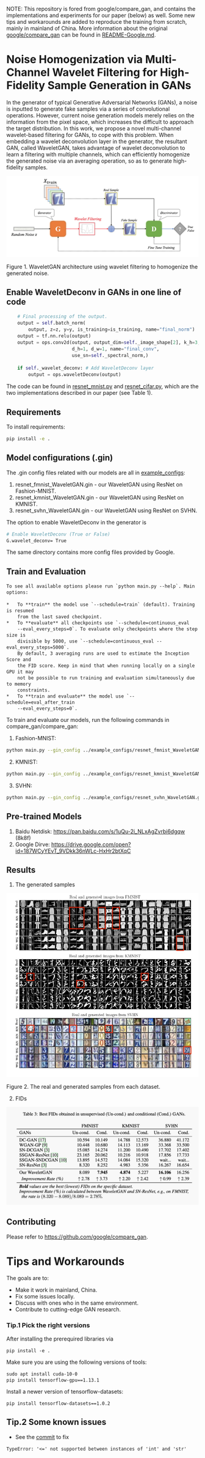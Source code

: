 NOTE: This repository is fored from google/compare_gan, and contains the implementations and experiments for our paper (below) as well. Some new tips and workarounds are added to reproduce the training from scratch, mainly in mainland of China. More information about the original [google/compare_gan](https://github.com/google/compare_gan) can be found in [README-Google.md](./README-Google.md). 

# Noise Homogenization via Multi-Channel Wavelet Filtering for High-Fidelity Sample Generation in GANs

In the generator of typical Generative Adversarial Networks (GANs), a noise is inputted to generate fake samples via a series of convolutional operations. However, current noise generation models merely relies on the information from the pixel space, which increases the difficult to approach the target distribution. In this work, we propose a novel multi-channel wavelet-based filtering for GANs, to cope with this problem. When embedding a wavelet deconvolution layer in the generator, the resultant GAN, called WaveletGAN, takes advantage of wavelet deconvolution to learn a filtering with multiple channels, which can efficiently homogenize the generated noise via an averaging operation, so as to generate high-fidelity samples. 

![WaveletGAN](./wavelet_gan/fig1_idea.jpg)

Figure 1. WaveletGAN architecture using wavelet filtering to homogenize the generated noise.

## Enable WaveletDeconv in GANs in one line of code

```python
    # Final processing of the output.
    output = self.batch_norm(
        output, z=z, y=y, is_training=is_training, name="final_norm")
    output = tf.nn.relu(output)
    output = ops.conv2d(output, output_dim=self._image_shape[2], k_h=3, k_w=3,
                        d_h=1, d_w=1, name="final_conv",
                        use_sn=self._spectral_norm,)
    
    if self._wavelet_deconv: # Add WaveletDeconv layer
        output = ops.waveletDeconv(output)
```  

The code can be found in [resnet_mnist.py](./compare_gan/architectures/resnet_mnist.py) and [resnet_cifar.py](./compare_gan/architectures/resnet_cifar.py), which are the two implementations described in our paper (see Table 1).

## Requirements

To install requirements:

```bash
pip install -e .
```

## Model configurations (.gin)

The .gin config files related with our models are all in [example_configs](./example_configs/):

1. resnet_fmnist_WaveletGAN.gin - our WaveletGAN using ResNet on Fashion-MNIST.
2. resnet_kmnist_WaveletGAN.gin - our WaveletGAN using ResNet on KMNIST.
3. resnet_svhn_WaveletGAN.gin - our WaveletGAN using ResNet on SVHN.

The option to enable WaveletDeconv in the generator is 

```bash   
# Enable WaveletDeconv (True or False)
G.wavelet_deconv= True
```   

The same directory contains more config files provided by Google. 

## Train and Evaluation

```  
To see all available options please run `python main.py --help`. Main options:

*   To **train** the model use `--schedule=train` (default). Training is resumed
    from the last saved checkpoint.
*   To **evaluate** all checkpoints use `--schedule=continuous_eval
    --eval_every_steps=0`. To evaluate only checkpoints where the step size is
    divisible by 5000, use `--schedule=continuous_eval --eval_every_steps=5000`.
    By default, 3 averaging runs are used to estimate the Inception Score and
    the FID score. Keep in mind that when running locally on a single GPU it may
    not be possible to run training and evaluation simultaneously due to memory
    constraints.
*   To **train and evaluate** the model use `--schedule=eval_after_train
    --eval_every_steps=0`.
```  

To train and evaluate our models, run the following commands in compare_gan/compare_gan:

1. Fashion-MNIST:

```bash   
python main.py --gin_config ../example_configs/resnet_fmnist_WaveletGAN.gin --model_dir ../resnet_fmnist_WaveletGAN --score_filename resnet_fmnist_WaveletGAN_score.csv --schedule eval_after_train 
```  

2. KMNIST:

```bash   
python main.py --gin_config ../example_configs/resnet_kmnist_WaveletGAN.gin --model_dir ../resnet_kmnist_WaveletGAN --score_filename resnet_kmnist_WaveletGAN_score.csv --schedule eval_after_train 
```  

3. SVHN:

```bash   
python main.py --gin_config ../example_configs/resnet_svhn_WaveletGAN.gin --model_dir ../resnet_svhn_WaveletGAN --score_filename resnet_svhn_WaveletGAN_score.csv --schedule eval_after_train 
```  

## Pre-trained Models

1. Baidu Netdisk: https://pan.baidu.com/s/1uQu-2i_NLxAgZvrbi6dgqw (8k8f)
2. Google Dirve: https://drive.google.com/open?id=187WCyYEvT_9VDkk36nWLc-HxHr2btXqC

## Results

1. The generated samples

![GeneratedSamples](./wavelet_gan/fig2_generated.jpg)

Figure 2. The real and generated samples from each dataset.

2. FIDs

![FIDs](./wavelet_gan/table_3_fids.jpg)

## Contributing

Please refer to https://github.com/google/compare_gan. 


# Tips and Workarounds

The goals are to:

- Make it work in mainland, China. 
- Fix some issues locally. 
- Discuss with ones who in the same environment. 
- Contribute to cutting-edge GAN research. 

### Tip.1 Pick the right versions

After installing the prerequired libraries via 
```  
pip install -e .
```  

Make sure you are using the following versions of tools:  
```   
sudo apt install cuda-10-0  
pip install tensorflow-gpu==1.13.1  
```   

Install a newer version of tensorflow-datasets:
```   
pip install tensorflow-datasets==1.0.2
```   

## Tip.2 Some known issues

- See the [commit](https://github.com/zengsn/compare_gan/commit/fb34717b4863312c681f8174dfbb1984d9dddeed) to fix 
```  
TypeError: '<=' not supported between instances of 'int' and 'str'
```  

